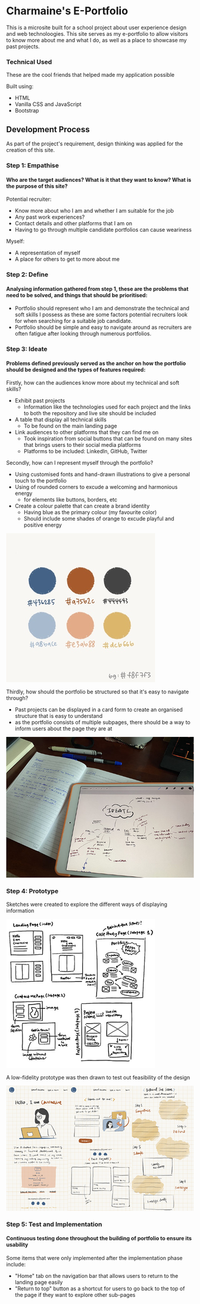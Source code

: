 # Charmaine's E-Portfolio

This is a microsite built for a school project about user experience design and web technoloogies. This site serves as my e-portfolio to allow visitors to know more about me and what I do, as well as a place to showcase my past projects.

### Technical Used

These are the cool friends that helped made my application possible

Built using:

- HTML
- Vanilla CSS and JavaScript
- Bootstrap

## Development Process

As part of the project's requirement, design thinking was applied for the creation of this site.

### Step 1: Empathise

#### Who are the target audiences? What is it that they want to know? What is the purpose of this site?

Potential recruiter:

- Know more about who I am and whether I am suitable for the job
- Any past work experiences?
- Contact details and other platforms that I am on
- Having to go through multiple candidate portfolios can cause weariness

Myself:

- A representation of myself
- A place for others to get to more about me

### Step 2: Define

#### Analysing information gathered from step 1, these are the problems that need to be solved, and things that should be prioritised:

- Portfolio should represent who I am and demonstrate the technical and soft skills I possess as these are some factors potential recruiters look for when searching for a suitable job candidate.
- Portfolio should be simple and easy to navigate around as recruiters are often fatigue after looking through numerous portfolios.

### Step 3: Ideate

#### Problems defined previously served as the anchor on how the portfolio should be designed and the types of features required:

Firstly, how can the audiences know more about my technical and soft skills?

- Exhibit past projects
  - Information like the technologies used for each project and the links to both the repository and live site should be included
- A table that display all technical skills
  - To be found on the main landing page
- Link audiences to other platforms that they can find me on
  - Took inspiration from social buttons that can be found on many sites that brings users to their social media platforms
  - Platforms to be included: LinkedIn, GitHub, Twitter

Secondly, how can I represent myself through the portfolio?

- Using customised fonts and hand-drawn illustrations to give a personal touch to the portfolio
- Using of rounded corners to excude a welcoming and harmonious energy
  - for elements like buttons, borders, etc
- Create a colour palette that can create a brand identity
  - Having blue as the primary colour (my favourite color)
  - Should include some shades of orange to excude playful and positive energy

![Site Colour Palette](./images/bts-colour-palette.jpg)

Thirdly, how should the portfolio be structured so that it's easy to navigate through?

- Past projects can be displayed in a card form to create an organised structure that is easy to understand
- as the portfolio consists of multiple subpages, there should be a way to inform users about the page they are at

![Ideation Mindmap](./images/bts-ideation-map.jpg)

### Step 4: Prototype

Sketches were created to explore the different ways of displaying information

![Ideation Mindmap](./images/bts-layout-sketch.jpg)

A low-fidelity prototype was then drawn to test out feasibility of the design

![Ideation Mindmap](./images/bts-prototype.jpg)

### Step 5: Test and Implementation

#### Continuous testing done throughout the building of portfolio to ensure its usability

Some items that were only implemented after the implementation phase include:

- "Home" tab on the navigation bar that allows users to return to the landing page easily
- "Return to top" button as a shortcut for users to go back to the top of the page if they want to explore other sub-pages
